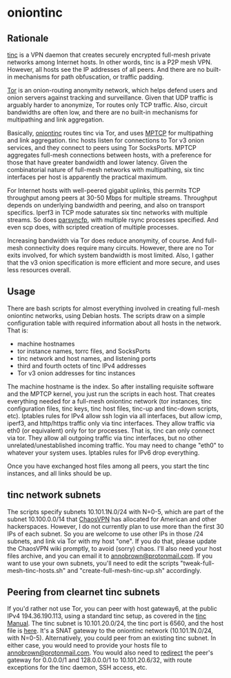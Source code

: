 # oniontinc

## Rationale

[tinc](https://www.tinc-vpn.org/) is a VPN daemon that creates securely encrypted full-mesh private networks among Internet hosts. In other words, tinc is a P2P mesh VPN. However, all hosts see the IP addresses of all peers. And there are no built-in mechanisms for path obfuscation, or traffic padding.

[Tor](https://www.torproject.org/) is an onion-routing anonymity network, which helps defend users and onion servers against tracking and surveillance. Given that UDP traffic is arguably harder to anonymize, Tor routes only TCP traffic. Also, circuit bandwidths are often low, and there are no built-in mechanisms for multipathing and link aggregation.

Basically, [oniontinc](http://mtnj6jcrlimpqh5q76e7xdxfdoadtd67asyojknhvpic5dmluokdbiad.onion) routes tinc via Tor, and uses [MPTCP](http://multipath-tcp.org/pmwiki.php/Main/HomePage) for multipathing and link aggregation. tinc hosts listen for connections to Tor v3 onion services, and they connect to peers using Tor SocksPorts. MPTCP aggregates full-mesh connections between hosts, with a preference for those that have greater bandwidth and lower latency. Given the combinatorial nature of full-mesh networks with multipathing, six tinc interfaces per host is apparently the practical maximum. 

For Internet hosts with well-peered gigabit uplinks, this permits TCP throughput among peers at 30-50 Mbps for multiple streams. Throughput depends on underlying bandwidth and peering, and also on transport specifics. Iperf3 in TCP mode saturates six tinc networks with multiple streams. So does [parsyncfp](http://moo.nac.uci.edu/~hjm/parsync/), with multiple rsync processes specified. And even scp does, with scripted creation of multiple processes.

Increasing bandwidth via Tor does reduce anonymity, of course. And full-mesh connectivity does require many circuits. However, there are no Tor exits involved, for which system bandwidth is most limited. Also, I gather that the v3 onion specification is more efficient and more secure, and uses less resources overall.

## Usage

There are bash scripts for almost everything involved in creating full-mesh oniontinc networks, using Debian hosts. The scripts draw on a simple configuration table with required information about all hosts in the network. That is: 

* machine hostnames
* tor instance names, torrc files, and SocksPorts
* tinc network and host names, and listening ports
* third and fourth octets of tinc IPv4 addresses
* Tor v3 onion addresses for tinc instances

The machine hostname is the index. So after installing requisite software and the MPTCP kernel, you just run the scripts in each host. That creates everything needed for a full-mesh oniontinc network (tor instances, tinc configuration files, tinc keys, tinc host files, tinc-up and tinc-down scripts, etc). Iptables rules for IPv4 allow ssh login via all interfaces, but allow icmp, iperf3, and http/https traffic only via tinc interfaces. They allow traffic via eth0 (or equivalent) only for tor processes. That is, tinc can only connect via tor. They allow all outgoing traffic via tinc interfaces, but no other unrelated/unestablished incoming traffic. You may need to change "eth0" to whatever your system uses. Iptables rules for IPv6 drop everything.

Once you have exchanged host files among all peers, you start the tinc instances, and all links should be up.

## tinc network subnets

The scripts specify subnets 10.101.1N.0/24 with N=0-5, which are part of the subnet 10.100.0.0/14 that [ChaosVPN](https://wiki.hamburg.ccc.de/ChaosVPN:IPRanges) has allocated for American and other hackerspaces. However, I do not currently plan to use more than the first 30 IPs of each subnet. So you are welcome to use other IPs in those /24 subnets, and link via Tor with my host "one". If you do that, please update the ChaosVPN wiki promptly, to avoid (sorry) chaos. I'll also need your host files archive, and you can email it to <annobrown@protonmail.com>. If you want to use your own subnets, you'll need to edit the scripts "tweak-full-mesh-tinc-hosts.sh" and "create-full-mesh-tinc-up.sh" accordingly. 

## Peering from clearnet tinc subnets

If you'd rather not use Tor, you can peer with host gateway6, at the public IPv4 194.36.190.113, using a standard tinc setup, as covered in the [tinc Manual](https://www.tinc-vpn.org/documentation/). The tinc subnet is 10.101.20.0/24, the tinc port is 6560, and the host file is [here](./gateway6-host.txt). It's a SNAT gateway to the oniontinc network (10.101.1N.0/24, with N=0-5). Alternatively, you could peer from an existing tinc subnet. In either case, you would need to provide your hosts file to <annobrown@protonmail.com>. You would also need to [redirect](https://www.tinc-vpn.org/examples/redirect-gateway/) the peer's gateway for 0.0.0.0/1 and 128.0.0.0/1 to 10.101.20.6/32, with route exceptions for the tinc daemon, SSH access, etc.
